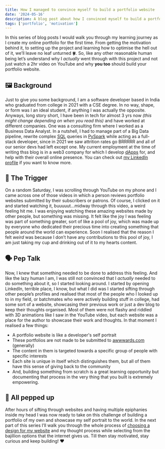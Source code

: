 ```yaml
---
title: How I managed to convince myself to build a portfolio website
date: '2024-05-16'
description: A blog post about how I convinced myself to build a portfolio website and the thought process behind it.
tags: ['portfolio', 'motivation']
---
```


In this series of blog posts I would walk you through my learning journey as I create my online portfolio for the first time. From getting the motivation behind it, to setting up the project and learning how to optimise the hell out of it, we’ll leave no leaf unturned 🍀. So, like any other reasonable human being let’s understand why I _actually_ went through with this project and not just watch a 2hr video on YouTube and why **you too** should build your portfolio website.

## 🖼️ Background

Just to give you some background, I am a software developer based in India who graduated from college in 2021 with a CSE degree. In no way, shape, or form was I an ideal student, if anything I was actually the opposite. Anyways, long story short, I have been in tech for almost 3 yrs now _(this might change depending on when you read this)_ and have worked at different companies. One was a consulting firm where I worked as a Business Data Analyst. In a nutshell, I had to manage part of a Big Data pipeline, rewrite complex [SQL](https://www.reddit.com/r/explainlikeimfive/comments/1jid0b/eli5_what_is_a_database_and_what_is_sql_language/) queries in [PySpark](https://spark.apache.org/docs/latest/api/python/index.html) while acting as a full-stack developer, since in 2021 we saw attrition rates go BRRRRR and all of our senior devs had left except one. My current employment at the time of writing thss blog is in a web3 company for which I develop [dApps](https://www.investopedia.com/terms/d/decentralized-applications-dapps.asp) for, and help with their overall online presence. You can check out [my LinkedIn profile](https://www.linkedin.com/in/souvikmishra/) if you want to know more.

## 🔫 The Trigger

On a random Saturday, I was scrolling through YouTube on my phone and I came across one of those videos in which a person reviews portfolio websites submitted by their subscribers or patrons. Of course, I clicked on it and started watching it, buuuuut…midway through this video, a weird feeling hit me. I was enjoying watching these amazing websites made by other people, but something was missing. It felt like the joy I was feeling was part of something greater, sort of like a pool of joy, which was made up by everyone who dedicated their precious time into creating something that people around the world can experience. Soon I realised that the reason I felt _weird_ was because I don’t have any contributions to this pool of joy, I am just taking my cup and drinking out of it to my hearts content.

## 🗣️ Pep Talk

Now, I knew that something needed to be done to address this feeling. And like the lazy human I am, I was still not convinced that I _actually_ needed to do something about it, so I started looking around. I started by opening LinkedIn, terrible place, I know, but what I did was I started sifting through other people’s profiles and realised that most of the people who I looked up to in my field, or batchmates who were actively building stuff in college, had some sort of a website, showcasing their previous work or just a dev blog to keep their thoughts organised. Most of them were not flashy and riddled with 3D animations like I saw in the YouTube video, but each website was a place for the author to showcase their work and thoughts. In that moment I realised a few things:

- A portfolio website is like a developer's self portrait
- These portfolios are not made to be submitted to [awwwards.com](http://awwwards.com) (generally)
- The content in them is targeted towards a specific group of people with specific interests
- Each site is unique in itself which distinguishes them, but all of them have this sense of giving back to the community
- And, building something from scratch is a great learning opportunity but documenting that process in the very thing that you built is extremely empowering.

## 🤩 All pepped up

After hours of sifting through websites and having multiple epiphanies inside my head I was now ready to take on this challenge of building a portfolio of my own and showcase my self portrait to the world. In the next part of this series I’ll walk you through the whole process of [choosing a design for my website](/blog/building_portfolio_2) and my thought process while selecting from the bajillion options that the internet gives us. Till then stay motivated, stay curious and keep building! ❤️
